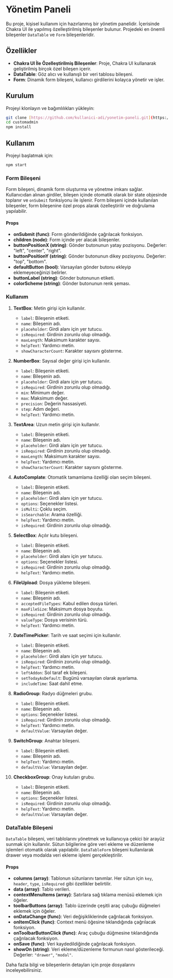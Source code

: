 
# Yönetim Paneli

Bu proje, kişisel kullanım için hazırlanmış bir yönetim panelidir. İçerisinde Chakra UI ile yapılmış özelleştirilmiş bileşenler bulunur. Projedeki en önemli bileşenler `DataTable` ve `Form` bileşenleridir.

## Özellikler

- **Chakra UI İle Özelleştirilmiş Bileşenler**: Proje, Chakra UI kullanarak geliştirilmiş birçok özel bileşen içerir.
- **DataTable**: Göz alıcı ve kullanışlı bir veri tablosu bileşeni.
- **Form**: Dinamik form bileşeni, kullanıcı girdilerini kolayca yönetir ve işler.

## Kurulum

Projeyi klonlayın ve bağımlılıkları yükleyin:

```bash
git clone [https://github.com/kullanici-adi/yonetim-paneli.git](https://github.com/Onurlulardan/customadmin.git)
cd customadmin
npm install
```

## Kullanım

Projeyi başlatmak için:

```bash
npm start
```

### Form Bileşeni

Form bileşeni, dinamik form oluşturma ve yönetme imkanı sağlar. Kullanıcıdan alınan girdiler, bileşen içinde otomatik olarak bir state objesinde toplanır ve `onSubmit` fonksiyonu ile işlenir. Form bileşeni içinde kullanılan bileşenler, form bileşenine özel props alarak özelleştirilir ve doğrulama yapılabilir.

#### Props

- **onSubmit (func)**: Form gönderildiğinde çağrılacak fonksiyon.
- **children (node)**: Form içinde yer alacak bileşenler.
- **buttonPositionX (string)**: Gönder butonunun yatay pozisyonu. Değerler: "left", "center", "right".
- **buttonPositionY (string)**: Gönder butonunun dikey pozisyonu. Değerler: "top", "bottom".
- **defaultButton (bool)**: Varsayılan gönder butonu ekleyip eklemeyeceğinizi belirler.
- **buttonLabel (string)**: Gönder butonunun etiketi.
- **colorScheme (string)**: Gönder butonunun renk şeması.

### Kullanım

1. **TextBox**: Metin girişi için kullanılır.
    - `label`: Bileşenin etiketi.
    - `name`: Bileşenin adı.
    - `placeholder`: Girdi alanı için yer tutucu.
    - `isRequired`: Girdinin zorunlu olup olmadığı.
    - `maxLength`: Maksimum karakter sayısı.
    - `helpText`: Yardımcı metin.
    - `showCharacterCount`: Karakter sayısını gösterme.

2. **NumberBox**: Sayısal değer girişi için kullanılır.
    - `label`: Bileşenin etiketi.
    - `name`: Bileşenin adı.
    - `placeholder`: Girdi alanı için yer tutucu.
    - `isRequired`: Girdinin zorunlu olup olmadığı.
    - `min`: Minimum değer.
    - `max`: Maksimum değer.
    - `precision`: Değerin hassasiyeti.
    - `step`: Adım değeri.
    - `helpText`: Yardımcı metin.

3. **TextArea**: Uzun metin girişi için kullanılır.
    - `label`: Bileşenin etiketi.
    - `name`: Bileşenin adı.
    - `placeholder`: Girdi alanı için yer tutucu.
    - `isRequired`: Girdinin zorunlu olup olmadığı.
    - `maxLength`: Maksimum karakter sayısı.
    - `helpText`: Yardımcı metin.
    - `showCharacterCount`: Karakter sayısını gösterme.

4. **AutoComplate**: Otomatik tamamlama özelliği olan seçim bileşeni.
    - `label`: Bileşenin etiketi.
    - `name`: Bileşenin adı.
    - `placeholder`: Girdi alanı için yer tutucu.
    - `options`: Seçenekler listesi.
    - `isMulti`: Çoklu seçim.
    - `isSearchable`: Arama özelliği.
    - `helpText`: Yardımcı metin.
    - `isRequired`: Girdinin zorunlu olup olmadığı.

5. **SelectBox**: Açılır kutu bileşeni.
    - `label`: Bileşenin etiketi.
    - `name`: Bileşenin adı.
    - `placeholder`: Girdi alanı için yer tutucu.
    - `options`: Seçenekler listesi.
    - `isRequired`: Girdinin zorunlu olup olmadığı.
    - `helpText`: Yardımcı metin.

6. **FileUpload**: Dosya yükleme bileşeni.
    - `label`: Bileşenin etiketi.
    - `name`: Bileşenin adı.
    - `acceptedFileTypes`: Kabul edilen dosya türleri.
    - `maxFileSize`: Maksimum dosya boyutu.
    - `isRequired`: Girdinin zorunlu olup olmadığı.
    - `valueType`: Dosya verisinin türü.
    - `helpText`: Yardımcı metin.

7. **DateTimePicker**: Tarih ve saat seçimi için kullanılır.
    - `label`: Bileşenin etiketi.
    - `name`: Bileşenin adı.
    - `placeholder`: Girdi alanı için yer tutucu.
    - `isRequired`: Girdinin zorunlu olup olmadığı.
    - `helpText`: Yardımcı metin.
    - `leftAddon`: Sol taraf ek bileşeni.
    - `setTodayAsDefault`: Bugünü varsayılan olarak ayarlama.
    - `includeTime`: Saat dahil etme.

8. **RadioGroup**: Radyo düğmeleri grubu.
    - `label`: Bileşenin etiketi.
    - `name`: Bileşenin adı.
    - `options`: Seçenekler listesi.
    - `isRequired`: Girdinin zorunlu olup olmadığı.
    - `helpText`: Yardımcı metin.
    - `defaultValue`: Varsayılan değer.

9. **SwitchGroup**: Anahtar bileşeni.
    - `label`: Bileşenin etiketi.
    - `name`: Bileşenin adı.
    - `helpText`: Yardımcı metin.
    - `defaultValue`: Varsayılan değer.

10. **CheckboxGroup**: Onay kutuları grubu.
    - `label`: Bileşenin etiketi.
    - `name`: Bileşenin adı.
    - `options`: Seçenekler listesi.
    - `isRequired`: Girdinin zorunlu olup olmadığı.
    - `helpText`: Yardımcı metin.
    - `defaultValue`: Varsayılan değer.

### DataTable Bileşeni

`DataTable` bileşeni, veri tablolarını yönetmek ve kullanıcıya çekici bir arayüz sunmak için kullanılır. Sütun bilgilerine göre veri ekleme ve düzenleme işlemleri otomatik olarak yapılabilir. `DataTableForm` bileşeni kullanılarak drawer veya modalda veri ekleme işlemi gerçekleştirilir.

#### Props

- **columns (array)**: Tablonun sütunlarını tanımlar. Her sütun için `key`, `header`, `type`, `isRequired` gibi özellikler belirtilir.
- **data (array)**: Tablo verileri.
- **contextMenuItems (array)**: Satırlara sağ tıklama menüsü eklemek için öğeler.
- **toolbarButtons (array)**: Tablo üzerinde çeşitli araç çubuğu düğmeleri eklemek için öğeler.
- **onDataChange (func)**: Veri değişikliklerinde çağrılacak fonksiyon.
- **onItemClick (func)**: Context menü öğesine tıklandığında çağrılacak fonksiyon.
- **onToolbarButtonClick (func)**: Araç çubuğu düğmesine tıklandığında çağrılacak fonksiyon.
- **onSave (func)**: Veri kaydedildiğinde çağrılacak fonksiyon.
- **showOn (string)**: Veri ekleme/düzenleme formunun nasıl gösterileceği. Değerler: `"drawer"`, `"modal"`.

Daha fazla bilgi ve bileşenlerin detayları için proje dosyalarını inceleyebilirsiniz.
